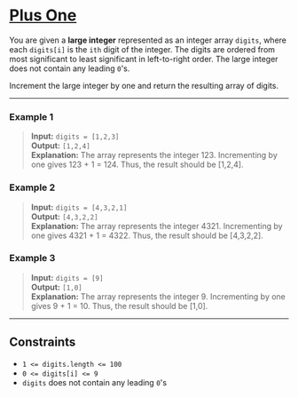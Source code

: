 # [Plus One](https://leetcode.com/problems/plus-one/)

You are given a **large integer** represented as an integer array `digits`, where each `digits[i]` is the `ith` digit of the integer. The digits are ordered from most significant to least significant in left-to-right order. The large integer does not contain any leading `0`'s.

Increment the large integer by one and return the resulting array of digits.

---
### Example 1
> **Input:** `digits = [1,2,3]`  
> **Output:** `[1,2,4]`  
> **Explanation:** The array represents the integer 123.
> Incrementing by one gives 123 + 1 = 124.
> Thus, the result should be [1,2,4].

### Example 2
> **Input:** `digits = [4,3,2,1]`  
> **Output:** `[4,3,2,2]`  
> **Explanation:** The array represents the integer 4321.
> Incrementing by one gives 4321 + 1 = 4322.
> Thus, the result should be [4,3,2,2].

### Example 3
> **Input:** `digits = [9]`  
> **Output:** `[1,0]`  
> **Explanation:** The array represents the integer 9.
> Incrementing by one gives 9 + 1 = 10.
> Thus, the result should be [1,0].

---

## Constraints
- `1 <= digits.length <= 100`
- `0 <= digits[i] <= 9`
- `digits` does not contain any leading `0`'s 